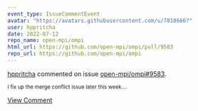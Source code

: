 ```yaml
---
event_type: IssueCommentEvent
avatar: "https://avatars.githubusercontent.com/u/7818666?"
user: hppritcha
date: 2022-07-12
repo_name: open-mpi/ompi
html_url: https://github.com/open-mpi/ompi/pull/9583
repo_url: https://github.com/open-mpi/ompi
---
```


<a href='https://github.com/hppritcha' target='_blank'>hppritcha</a> commented on issue <a href='https://github.com/open-mpi/ompi/pull/9583' target='_blank'>open-mpi/ompi#9583</a>.

<small>I fix up the merge conflict issue later this week....</small>

<a href='https://github.com/open-mpi/ompi/pull/9583' target='_blank'>View Comment</a>